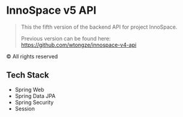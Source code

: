 # InnoSpace v5 API

> This the fifth version of the backend API for project InnoSpace.
> 
> Previous version can be found here: <https://github.com/wtongze/innospace-v4-api>

© All rights reserved

## Tech Stack
- Spring Web
- Spring Data JPA
- Spring Security
- Session
